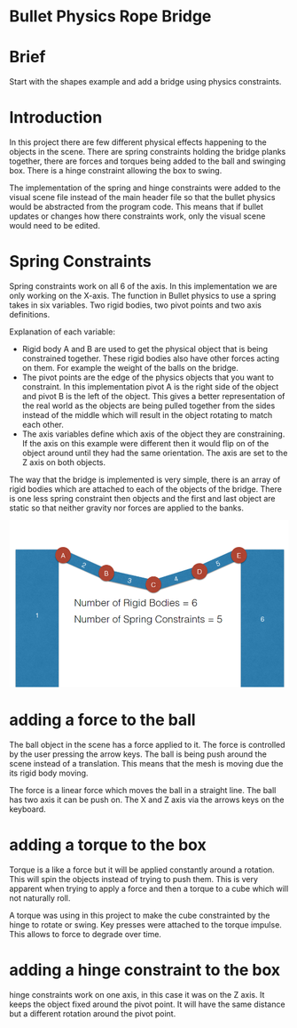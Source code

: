 # Bullet Physics Rope Bridge

# Brief 
Start with the shapes example and add a bridge using physics constraints. 


# Introduction 

In this project there are few different physical effects happening to the objects in the scene. There are spring constraints holding the bridge planks together, there are forces and torques being added to the ball and swinging box. There is a hinge constraint allowing the box to swing. 


The implementation of the spring and hinge constraints were added to the visual scene file instead of the main header file so that the bullet physics would be abstracted from the program code. This means that if bullet updates or changes how there constraints work, only the visual scene would need to be edited. 


# Spring Constraints

Spring constraints work on all 6 of the axis. In this implementation we are only working on the X-axis. The function in Bullet physics to use a spring takes in six variables. Two rigid bodies, two pivot points and two axis definitions. 

Explanation of each variable:
- Rigid body A and B are used to get the physical object that is being constrained together. These rigid bodies also have other forces acting on them. For example the weight of the balls on the bridge. 
- The pivot points are the edge of the physics objects that you want to constraint. In this implementation pivot A is the right side of the object and pivot B is the left of the object. This gives a better representation of the real world as the objects are being pulled together from the sides instead of the middle which will result in the object rotating to match each other. 
- The axis variables define which axis of the object they are constraining. If the axis on this example were different then it would flip on of the object around until they had the same orientation. The axis are set to the Z axis on both objects.  

The way that the bridge is implemented is very simple, there is an array of rigid bodies which are attached to each of the objects of the bridge. There is one less spring constraint then objects and the first and last object are static so that neither gravity nor forces are applied to the banks.  

![Alt text](physicsBrdigeLayout.png "Optional title attribute") 







# adding a force to the ball

The ball object in the scene has a force applied to it. The force is controlled by the user pressing the arrow keys. The ball is being push around the scene instead of a translation. This means that the mesh is moving due the its rigid body moving.  

The force is a linear force which moves the ball in a straight line. The ball has two axis it can be push on. The X and Z axis via the arrows keys on the keyboard.




# adding a torque to the box

Torque is a like a force but it will  be applied constantly around a rotation. This will spin the objects instead of trying to push them. This is very apparent when trying to apply a force and then a torque to a cube which will not naturally roll. 

A torque was using in this project to make the cube constrainted by the hinge to rotate or swing. Key presses were attached to the torque impulse. This allows to force to degrade over time.  


# adding a hinge constraint to the box 

hinge constraints work on one axis, in this case it was on the Z axis. It keeps the object fixed around the pivot point. It will have the same distance but a different rotation around the pivot point. 






